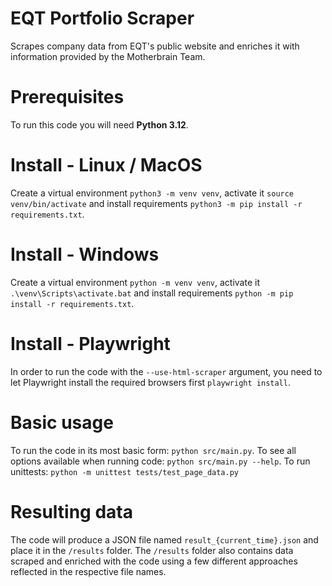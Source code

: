 # EQT Portfolio Scraper
Scrapes company data from EQT's public website and enriches it with information provided by the Motherbrain Team.

# Prerequisites
To run this code you will need **Python 3.12**.

# Install - Linux / MacOS
Create a virtual environment `python3 -m venv venv`, activate it `source venv/bin/activate` and install requirements `python3 -m pip install -r requirements.txt`.

# Install - Windows
Create a virtual environment `python -m venv venv`, activate it `.\venv\Scripts\activate.bat` and install requirements `python -m pip install -r requirements.txt`.

# Install - Playwright
In order to run the code with the `--use-html-scraper` argument, you need to let Playwright install the required browsers first `playwright install`.

# Basic usage
To run the code in its most basic form: `python src/main.py`.
To see all options available when running code: `python src/main.py --help`.
To run unittests: `python -m unittest tests/test_page_data.py`

# Resulting data
The code will produce a JSON file named `result_{current_time}.json` and place it in the `/results` folder.
The `/results` folder also contains data scraped and enriched with the code using a few different approaches reflected in the respective file names.

